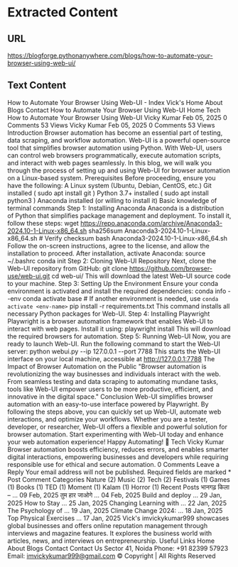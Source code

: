 # Extracted Content

## URL

https://blogforge.pythonanywhere.com/blogs/how-to-automate-your-browser-using-web-ui/

## Text Content

How to Automate Your Browser Using Web-UI - Index
Vick's
Home
About
Blogs
Contact
How to Automate Your Browser Using Web-UI
Home
Tech
How to Automate Your Browser Using Web-UI
Vicky Kumar
Feb 05, 2025
0 Comments
53 Views
Vicky Kumar
Feb 05, 2025
0 Comments
53 Views
Introduction
Browser automation has become an essential part of testing, data scraping, and workflow automation. Web-UI is a powerful open-source tool that simplifies browser automation using Python. With Web-UI, users can control web browsers programmatically, execute automation scripts, and interact with web pages seamlessly.
In this blog, we will walk you through the process of setting up and using Web-UI for browser automation on a Linux-based system.
Prerequisites
Before proceeding, ensure you have the following:
A Linux system (Ubuntu, Debian, CentOS, etc.)
Git installed (
sudo apt install git
)
Python 3.7+ installed (
sudo apt install python3
)
Anaconda installed (or willing to install it)
Basic knowledge of terminal commands
Step 1: Installing Anaconda
Anaconda is a distribution of Python that simplifies package management and deployment. To install it, follow these steps:
wget https://repo.anaconda.com/archive/Anaconda3-2024.10-1-Linux-x86_64.sh
sha256sum Anaconda3-2024.10-1-Linux-x86_64.sh  # Verify checksum
bash Anaconda3-2024.10-1-Linux-x86_64.sh
Follow the on-screen instructions, agree to the license, and allow the installation to proceed. After installation, activate Anaconda:
source ~/.bashrc
conda init
Step 2: Cloning Web-UI Repository
Next, clone the Web-UI repository from GitHub:
git clone https://github.com/browser-use/web-ui.git
cd web-ui/
This will download the latest Web-UI source code to your machine.
Step 3: Setting Up the Environment
Ensure your conda environment is activated and install the required dependencies:
conda info --env
conda activate base  # If another environment is needed, use `conda activate <env-name>`
pip install -r requirements.txt
This command installs all necessary Python packages for Web-UI.
Step 4: Installing Playwright
Playwright is a browser automation framework that enables Web-UI to interact with web pages. Install it using:
playwright install
This will download the required browsers for automation.
Step 5: Running Web-UI
Now, you are ready to launch Web-UI. Run the following command to start the Web-UI server:
python webui.py --ip 127.0.0.1 --port 7788
This starts the Web-UI interface on your local machine, accessible at
http://127.0.0.1:7788
The Impact of Browser Automation on the Public
"Browser automation is revolutionizing the way businesses and individuals interact with the web. From seamless testing and data scraping to automating mundane tasks, tools like Web-UI empower users to be more productive, efficient, and innovative in the digital space."
Conclusion
Web-UI simplifies browser automation with an easy-to-use interface powered by Playwright. By following the steps above, you can quickly set up Web-UI, automate web interactions, and optimize your workflows. Whether you are a tester, developer, or researcher, Web-UI offers a flexible and powerful solution for browser automation.
Start experimenting with Web-UI today and enhance your web automation experience!
Happy Automating!
🚀
Tech
Vicky Kumar
Browser automation boosts efficiency, reduces errors, and enables smarter digital interactions, empowering businesses and developers while requiring responsible use for ethical and secure automation.
0 Comments
Leave a Reply
Your email address will not be published. Required fields are marked *
Post Comment
Categories
Nature
(2)
Music
(2)
Tech
(2)
Festivals
(1)
Games
(1)
Books
(1)
TED
(1)
Moment
(1)
Kalam
(1)
Horror
(1)
Recent Posts
भानगढ़ किला – …
09 Feb, 2025
तुम हार जाओगे …
04 Feb, 2025
Build and deploy …
29 Jan, 2025
How to Stay …
25 Jan, 2025
Changing Learning with …
22 Jan, 2025
The Psychology of …
19 Jan, 2025
Climate Change 2024: …
18 Jan, 2025
Top Physical Exercises …
17 Jan, 2025
Vick's
imvickykumar999 showcases global businesses and offers online reputation management through interviews and magazine features. It explores the business world with articles, news, and interviews on entrepreneurship.
Useful Links
Home
About
Blogs
Contact
Contact Us
Sector 41, Noida
Phone:
+91 82399 57923
Email:
imvickykumar999@gmail.com
© Copyright
| All Rights Reserved
